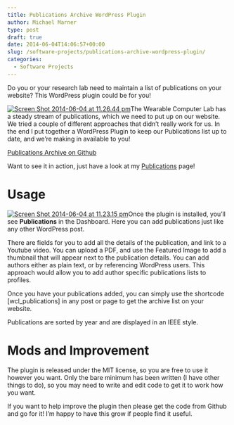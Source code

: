 ```yaml
---
title: Publications Archive WordPress Plugin
author: Michael Marner
type: post
draft: true
date: 2014-06-04T14:06:57+00:00
slug: /software-projects/publications-archive-wordpress-plugin/
categories:
  - Software Projects
---
```


Do you or your research lab need to maintain a list of publications on your website? This WordPress plugin could be for you!

<!--more-->

[<img loading="lazy" class="alignright wp-image-636 size-medium" src="../wp-content/uploads/2014/06/Screen-Shot-2014-06-04-at-11.26.44-pm-300x194.png" alt="Screen Shot 2014-06-04 at 11.26.44 pm" width="300" height="194" srcset="../wp-content/uploads/2014/06/Screen-Shot-2014-06-04-at-11.26.44-pm-300x194.png 300w, ../wp-content/uploads/2014/06/Screen-Shot-2014-06-04-at-11.26.44-pm.png 814w" sizes="(max-width: 300px) 100vw, 300px" />][1]The Wearable Computer Lab has a steady stream of publications, which we need to put up on our website. We tried a couple of different approaches that didn&#8217;t really work for us. In the end I put together a WordPress Plugin to keep our Publications list up to date, and we&#8217;re making in available to you!

<a href="https://github.com/WearableComputerLab/WordpressPublications" target="_blank">Publications Archive on Github</a>

Want to see it in action, just have a look at my <a title="Publications" href="../publications/" target="_blank">Publications</a> page!

# Usage

[<img loading="lazy" class="alignright wp-image-634 size-medium" src="../wp-content/uploads/2014/06/Screen-Shot-2014-06-04-at-11.23.15-pm-300x262.png" alt="Screen Shot 2014-06-04 at 11.23.15 pm" width="300" height="262" srcset="../wp-content/uploads/2014/06/Screen-Shot-2014-06-04-at-11.23.15-pm-300x262.png 300w, ../wp-content/uploads/2014/06/Screen-Shot-2014-06-04-at-11.23.15-pm.png 776w" sizes="(max-width: 300px) 100vw, 300px" />][2]Once the plugin is installed, you&#8217;ll see **Publications** in the Dashboard. Here you can add publications just like any other WordPress post.

There are fields for you to add all the details of the publication, and link to a Youtube video. You can upload a PDF, and use the Featured Image to add a thumbnail that will appear next to the publication details. You can add authors either as plain text, or by referencing WordPress users. This approach would allow you to add author specific publications lists to profiles.

Once you have your publications added, you can simply use the shortcode [wcl_publications] in any post or page to get the archive list on your website.

Publications are sorted by year and are displayed in an IEEE style.

# Mods and Improvement

The plugin is released under the MIT license, so you are free to use it however you want. Only the bare minimum has been written (I have other things to do), so you may need to write and edit code to get it to work how you want.

If you want to help improve the plugin then please get the code from Github and go for it! I&#8217;m happy to have this grow if people find it useful.

[1]: ../wp-content/uploads/2014/06/Screen-Shot-2014-06-04-at-11.26.44-pm.png
[2]: ../wp-content/uploads/2014/06/Screen-Shot-2014-06-04-at-11.23.15-pm.png
